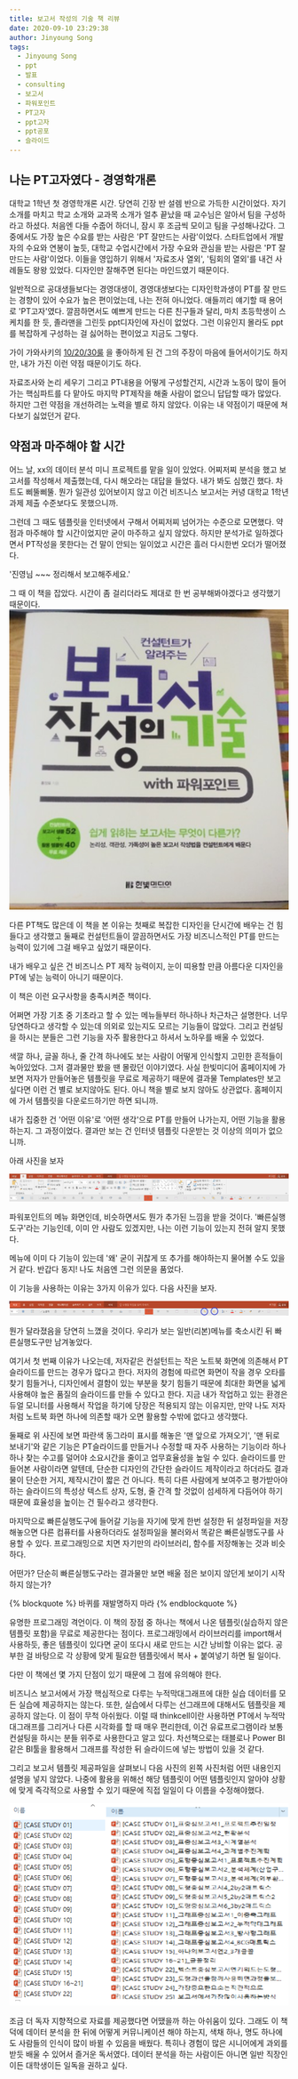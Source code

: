 ```yaml
---
title: 보고서 작성의 기술 책 리뷰
date: 2020-09-10 23:29:38
author: Jinyoung Song
tags:
  - Jinyoung Song
  - ppt
  - 발표
  - consulting
  - 보고서
  - 파워포인트
  - PT고자
  - ppt고자
  - ppt공포
  - 슬라이드
---
```


## 나는 PT고자였다 - 경영학개론

대학교 1학년 첫 경영학개론 시간. 당연히 긴장 반 설렘 반으로 가득한 시간이었다. 자기소개를 마치고 학교 소개와 교과목 소개가 얼추 끝났을 때 교수님은 알아서 팀을 구성하라고 하셨다. 처음엔 다들 수줍어 하더니, 잠시 후 조금씩 모이고 팀을 구성해나갔다. 그 중에서도 가장 높은 수요를 받는 사람은 'PT 잘만드는 사람'이었다. 스타트업에서 개발자의 수요와 연봉이 높듯, 대학교 수업시간에서 가장 수요와 관심을 받는 사람은 'PT 잘만드는 사람'이었다. 이들을 영입하기 위해서 '자료조사 열외', '팀회의 열외'를 내건 사례들도 왕왕 있었다. 디자인만 잘해주면 된다는 마인드였기 때문이다.

일반적으로 공대생들보다는 경영대생이, 경영대생보다는 디자인학과생이 PT를 잘 만드는 경향이 있어 수요가 높은 편이었는데, 나는 전혀 아니었다. 애들끼리 얘기할 때 용어로 'PT고자'였다. 깔끔하면서도 예쁘게 만드는 다른 친구들과 달리, 마치 초등학생이 스케치를 한 듯, 졸라맨을 그린듯 ppt디자인에 자신이 없었다. 그런 이유인지 몰라도 ppt를 복잡하게 구성하는 걸 싫어하는 편이었고 지금도 그렇다.

가이 가와사키의 [10/20/30룰](https://guykawasaki.com/the_102030_rule/) 을 좋아하게 된 건 그의 주장이 마음에 들어서이기도 하지만, 내가 가진 이런 약점 때문이기도 하다.

자료조사와 논리 세우기 그리고 PT내용을 어떻게 구성할건지, 시간과 노동이 많이 들어가는 핵심파트를 다 맡아도 마지막 PT제작을 해줄 사람이 없으니 답답할 때가 많았다. 하지만 그런 약점을 개선하려는 노력을 별로 하지 않았다. 이유는 내 약점이기 때문에 쳐다보기 싫었던거 같다.

## 약점과 마주해야 할 시간

어느 날, xx의 데이터 분석 미니 프로젝트를 맡을 일이 있었다. 어찌저찌 분석을 했고 보고서를 작성해서 제출했는데, 다시 해오라는 대답을 들었다. 내가 봐도 심했긴 했다. 차트도 삐뚤삐뚤. 뭔가 일관성 있어보이지 않고 이건 비즈니스 보고서는 커녕 대학교 1학년 과제 제출 수준보다도 못했으니까.

그런데 그 때도 템플릿을 인터넷에서 구해서 어찌저찌 넘어가는 수준으로 모면했다. 약점과 마주해야 할 시간이었지만 굳이 마주하고 싶지 않았다. 하지만 분석가로 일하겠다면서 PT작성을 못한다는 건 말이 안되는 일이었고 시간은 흘러 다시한번 오더가 떨어졌다.

'진영님 ~~~ 정리해서 보고해주세요.'

그 때 이 책을 잡았다. 시간이 좀 걸리더라도 제대로 한 번 공부해봐야겠다고 생각했기 때문이다.
![책 표지](./writing-report-skill/book_img.jpg)

다른 PT책도 많은데 이 책을 본 이유는 첫째로 복잡한 디자인을 단시간에 배우는 건 힘들다고 생각했고 둘째로 컨설턴트들이 깔끔하면서도 가장 비즈니스적인 PT를 만드는 능력이 있기에 그걸 배우고 싶었기 때문이다.

내가 배우고 싶은 건 비즈니스 PT 제작 능력이지, 눈이 띠용할 만큼 아름다운 디자인을 PT에 넣는 능력이 아니기 때문이다.

이 책은 이런 요구사항을 충족시켜준 책이다.

어쩌면 가장 기초 중 기초라고 할 수 있는 메뉴들부터 하나하나 차근차근 설명한다. 너무 당연하다고 생각할 수 있는데 의외로 있는지도 모르는 기능들이 많았다. 그리고 컨설팅을 하시는 분들은 그런 기능을 자주 활용한다고 하셔서 노하우를 배울 수 있었다.

색깔 하나, 글꼴 하나, 줄 간격 하나에도 보는 사람이 어떻게 인식할지 고민한 흔적들이 녹아있었다. 그저 결과물만 봤을 땐 몰랐던 이야기였다. 사실 한빛미디어 홈페이지에 가보면 저자가 만들어놓은 템플릿을 무료로 제공하기 때문에 결과물 Templates만 보고 싶다면 이런 건 별로 보지않아도 된다. 아니 책을 별로 보지 않아도 상관없다. 홈페이지에 가서 템플릿을 다운로드하기만 하면 되니까.

내가 집중한 건 '어떤 이유'로 '어떤 생각'으로 PT를 만들어 나가는지, 어떤 기능을 활용하는지. 그 과정이었다. 결과만 보는 건 인터넷 템플릿 다운받는 것 이상의 의미가 없으니까.

아래 사진을 보자

![빠른실행도구](./writing-report-skill/fast_execution_tool.jpg)

파워포인트의 메뉴 화면인데, 비슷하면서도 뭔가 추가된 느낌을 받을 것이다. '빠른실행도구'라는 기능인데, 이미 안 사람도 있겠지만, 나는 이런 기능이 있는지 전혀 알지 못했다. 

메뉴에 이미 다 기능이 있는데 '왜' 굳이 귀찮게 또 추가를 해야하는지 물어볼 수도 있을거 같다. 반갑다 동지! 나도 처음엔 그런 의문을 품었다. 

이 기능을 사용하는 이유는 3가지 이유가 있다. 다음 사진을 보자.

![일반메뉴 축소 후 빠른실행도구만 남겨놓은 화면](./writing-report-skill/after_close_general_menu.jpg)

뭔가 달라졌음을 당연히 느꼈을 것이다. 우리가 보는 일반(리본)메뉴를 축소시킨 뒤 빠른실행도구만 남겨놓았다. 

여기서 첫 번째 이유가 나오는데, 저자같은 컨설턴트는 작은 노트북 화면에 의존해서 PT 슬라이드를 만드는 경우가 많다고 한다. 저자의 경험에 따르면 화면이 작을 경우 오타를 찾기 힘들거나, 디자인에서 결함이 있는 부분을 찾기 힘들기 때문에 최대한 화면을 넓게 사용해야 높은 품질의 슬라이드를 만들 수 있다고 한다. 지금 내가 작업하고 있는 환경은 듀얼 모니터를 사용해서 작업을 하기에 당장은 적용되지 않는 이유지만, 만약 나도 저자처럼 노트북 화면 하나에 의존할 때가 오면 활용할 수밖에 없다고 생각했다.

둘째로 위 사진에 보면 파란색 동그라미 표시를 해놓은 '맨 앞으로 가져오기', '맨 뒤로 보내기'와 같은 기능은 PT슬라이드를 만들거나 수정할 때 자주 사용하는 기능이라 하나하나 찾는 수고를 덜어야 소요시간을 줄이고 업무효율성을 높일 수 있다. 슬라이드를 만들어본 사람이라면 알텐데, 단순한 디자인의 간단한 슬라이드 제작이라고 하더라도 결과물이 단순한 거지, 제작시간이 짧은 건 아니다. 특히 다른 사람에게 보여주고 평가받아야 하는 슬라이드의 특성상 텍스트 상자, 도형, 줄 간격 할 것없이 섬세하게 다듬어야 하기 때문에 효율성을 높이는 건 필수라고 생각한다.

마지막으로 빠른실행도구에 들어갈 기능을 자기에 맞게 한번 설정한 뒤 설정파일을 저장해놓으면 다른 컴퓨터를 사용하더라도 설정파일을 불러와서 똑같은 빠른실행도구를 사용할 수 있다. 프로그래밍으로 치면 자기만의 라이브러리, 함수를 저장해놓는 것과 비슷하다.

어떤가? 단순히 빠른실행도구라는 결과물만 보면 배울 점은 보이지 않던게 보이기 시작하지 않는가?

{% blockquote %}
바퀴를 재발명하지 마라
{% endblockquote %}

유명한 프로그래밍 격언이다. 이 책의 장점 중 하나는 책에서 나온 템플릿(실습하지 않은 템플릿 포함)을 무료로 제공한다는 점이다. 프로그래밍에서 라이브러리를 import해서 사용하듯, 좋은 템플릿이 있다면 굳이 또다시 새로 만드는 시간 낭비할 이유는 없다. 공부한 걸 바탕으로 각 상황에 맞게 필요한 템플릿에서 복사 + 붙여넣기 하면 될 일이다.

다만 이 책에선 몇 가지 단점이 있기 때문에 그 점에 유의해야 한다.

비즈니스 보고서에서 가장 핵심적으로 다루는 누적막대그래프에 대한 실습 데이터를 모든 실습에 제공하지는 않는다. 또한, 실습에서 다루는 선그래프에 대해서도 템플릿을 제공하지 않는다. 이 점이 무척 아쉬웠다. 이럴 때 thinkcell이란 사용하면 PT에서 누적막대그래프를 그리거나 다른 시각화를 할 때 매우 편리한데, 이건 유료프로그램이라 보통 컨설팅을 하시는 분들 위주로 사용한다고 알고 있다. 차선책으로는 태블로나 Power BI 같은 BI툴을 활용해서 그래프를 작성한 뒤 슬라이드에 넣는 방법이 있을 것 같다.

그리고 보고서 템플릿 제공파일을 살펴보니 다음 사진의 왼쪽 사진처럼 어떤 내용인지 설명을 넣지 않았다. 나중에 활용을 위해선 해당 템플릿이 어떤 템플릿인지 알아야 상황에 맞게 즉각적으로 사용할 수 있기 때문에 직접 일일이 다 이름을 수정해야했다.

![보고서템플릿(수정전vs수정후)](./writing-report-skill/unordered_ordered.jpg)

조금 더 독자 지향적으로 자료를 제공했다면 어땠을까 하는 아쉬움이 있다. 그래도 이 책 덕에 데이터 분석을 한 뒤에 어떻게 커뮤니케이션 해야 하는지, 색채 하나, 명도 하나에도 사람들의 인식이 많이 바뀔 수 있음을 배웠다. 특히나 경험이 많은 시니어에게 과외를 받듯 배울 수 있어서 즐거운 독서였다. 데이터 분석을 하는 사람이든 아니면 일반 직장인이든 대학생이든 일독을 권하고 싶다.
